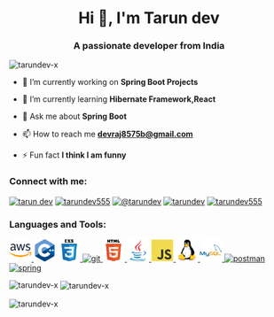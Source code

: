 <h1 align="center">Hi 👋, I'm Tarun dev</h1>
<h3 align="center">A passionate developer from India</h3>

<p align="left"> <img src="https://komarev.com/ghpvc/?username=tarundev-x&label=Profile%20views&color=0e75b6&style=flat" alt="tarundev-x" /> </p>



- 🔭 I’m currently working on **Spring Boot Projects**

- 🌱 I’m currently learning **Hibernate Framework,React**

- 💬 Ask me about **Spring Boot**

- 📫 How to reach me **devraj8575b@gmail.com**

- ⚡ Fun fact **I think I am funny**

<h3 align="left">Connect with me:</h3>
<p align="left">
<a href="https://linkedin.com/in/tarun dev" target="blank"><img align="center" src="https://raw.githubusercontent.com/rahuldkjain/github-profile-readme-generator/master/src/images/icons/Social/linked-in-alt.svg" alt="tarun dev" height="30" width="40" /></a>
<a href="https://www.codechef.com/users/tarundev555" target="blank"><img align="center" src="https://cdn.jsdelivr.net/npm/simple-icons@3.1.0/icons/codechef.svg" alt="tarundev555" height="30" width="40" /></a>
<a href="https://www.hackerrank.com/@tarundev" target="blank"><img align="center" src="https://raw.githubusercontent.com/rahuldkjain/github-profile-readme-generator/master/src/images/icons/Social/hackerrank.svg" alt="@tarundev" height="30" width="40" /></a>
<a href="https://www.leetcode.com/tarundev" target="blank"><img align="center" src="https://raw.githubusercontent.com/rahuldkjain/github-profile-readme-generator/master/src/images/icons/Social/leet-code.svg" alt="tarundev" height="30" width="40" /></a>
<a href="https://auth.geeksforgeeks.org/user/tarundev555" target="blank"><img align="center" src="https://raw.githubusercontent.com/rahuldkjain/github-profile-readme-generator/master/src/images/icons/Social/geeks-for-geeks.svg" alt="tarundev555" height="30" width="40" /></a>
</p>

<h3 align="left">Languages and Tools:</h3>
<p align="left">  <a href="https://aws.amazon.com" target="_blank" rel="noreferrer"> <img src="https://raw.githubusercontent.com/devicons/devicon/master/icons/amazonwebservices/amazonwebservices-original-wordmark.svg" alt="aws" width="40" height="40"/> </a> <img src="https://raw.githubusercontent.com/devicons/devicon/master/icons/cplusplus/cplusplus-original.svg" alt="cplusplus" width="40" height="40"/> </a> <a href="https://www.w3schools.com/css/" target="_blank" rel="noreferrer"> <img src="https://raw.githubusercontent.com/devicons/devicon/master/icons/css3/css3-original-wordmark.svg" alt="css3" width="40" height="40"/> </a> <a href="https://git-scm.com/" target="_blank" rel="noreferrer"> <img src="https://www.vectorlogo.zone/logos/git-scm/git-scm-icon.svg" alt="git" width="40" height="40"/> </a> <a href="https://www.w3.org/html/" target="_blank" rel="noreferrer"> <img src="https://raw.githubusercontent.com/devicons/devicon/master/icons/html5/html5-original-wordmark.svg" alt="html5" width="40" height="40"/> </a> <a href="https://www.java.com" target="_blank" rel="noreferrer"> <img src="https://raw.githubusercontent.com/devicons/devicon/master/icons/java/java-original.svg" alt="java" width="40" height="40"/> </a> <a href="https://developer.mozilla.org/en-US/docs/Web/JavaScript" target="_blank" rel="noreferrer"> <img src="https://raw.githubusercontent.com/devicons/devicon/master/icons/javascript/javascript-original.svg" alt="javascript" width="40" height="40"/> </a> <a href="https://www.linux.org/" target="_blank" rel="noreferrer"> <img src="https://raw.githubusercontent.com/devicons/devicon/master/icons/linux/linux-original.svg" alt="linux" width="40" height="40"/> </a> <a href="https://www.mysql.com/" target="_blank" rel="noreferrer"> <img src="https://raw.githubusercontent.com/devicons/devicon/master/icons/mysql/mysql-original-wordmark.svg" alt="mysql" width="40" height="40"/> </a> <a href="https://postman.com" target="_blank" rel="noreferrer"> <img src="https://www.vectorlogo.zone/logos/getpostman/getpostman-icon.svg" alt="postman" width="40" height="40"/> </a>  <a href="https://spring.io/" target="_blank" rel="noreferrer"> <img src="https://www.vectorlogo.zone/logos/springio/springio-icon.svg" alt="spring" width="40" height="40"/> </a> </p> 

<p><img align="left" src="https://github-readme-stats.vercel.app/api/top-langs?username=tarundev-x&show_icons=true&locale=en&layout=compact" alt="tarundev-x" /></p>

<p>&nbsp;<img align="center" src="https://github-readme-stats.vercel.app/api?username=tarundev-x&show_icons=true&locale=en" alt="tarundev-x" /></p>

<p><img align="center" src="https://github-readme-streak-stats.herokuapp.com/?user=tarundev-x&" alt="tarundev-x" /></p>
